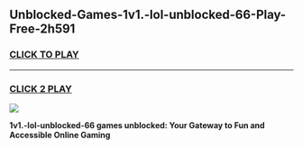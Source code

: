 
## Unblocked-Games-1v1.-lol-unblocked-66-Play-Free-2h591
<h3>
<a href="https://premium76.site?title=1v1.-lol-unblocked-66&ref=10A">CLICK TO PLAY</a></h3>
<hr>

<h3>
<a href="https://premium76.site?title=1v1.-lol-unblocked-66&ref=10A">CLICK 2 PLAY</a>
  
</h3>

<a href="https://premium76.site?title=1v1.-lol-unblocked-66&ref=10A"><img src="https://clearcache.store/games.png"></a>


**1v1.-lol-unblocked-66 games unblocked: Your Gateway to Fun and Accessible Online Gaming**
